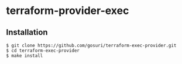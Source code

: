 # terraform-provider-exec

## Installation

    $ git clone https://github.com/gosuri/terraform-exec-provider.git
    $ cd terraform-exec-provider
    $ make install

